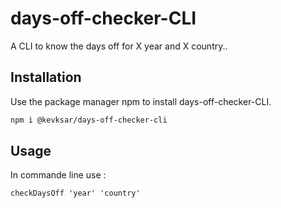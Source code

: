 # days-off-checker-CLI

A CLI to know the days off for X year and X country..

## Installation

Use the package manager npm to install days-off-checker-CLI.

```bash
npm i @kevksar/days-off-checker-cli
```

## Usage
In commande line use :
```
checkDaysOff 'year' 'country' 
```


